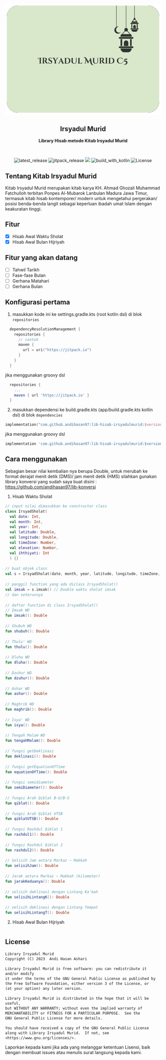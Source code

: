 <p align="center">
  <img src="./img/ic_banner.png" alt="app_banner"/>
</p>

<h2 align="center"><b>Irsyadul Murid</b></h2>
<p align="center">
<b>Library Hisab metode Kitab Irsyadul Murid</b>
<p><br>

<p align="center">
<!-- Latest release -->
<img src="https://img.shields.io/github/v/release/andihasan97/lib-hisab-irsyadulmurid?include_releases&label=latest%20release&style=for-the-badge&color=brightgreen" alt="latest_release"/>
<!-- Jitpack release -->
<img src="https://img.shields.io/jitpack/v/andihasan97/lib-hisab-irsyadulmurid.svg?style=for-the-badge&color=brightgreen" alt="jitpack_release">
<!-- Github Repo size -->
<img src="https://img.shields.io/github/repo-size/andihasan97/lib-hisab-irsyadulmurid?style=for-the-badge">
<!-- Build with Kotlin -->
<img src="https://img.shields.io/badge/Kotlin-C116E3?&style=for-the-badge&logo=kotlin&logoColor=white" alt="build_with_kotlin">
<!-- License -->
<img src="https://img.shields.io/github/license/andihasan97/lib-hisab-irsyadulmurid?color=blue&style=for-the-badge&color=brightgreen" alt="License">
</p>

## Tentang Kitab Irsyadul Murid

Kitab Irsyadul Murid merupakan kitab karya KH. Ahmad Ghozali Muhammad Fatchulloh terbitan Ponpes Al-Mubarok Lanbulan Madura Jawa Timur, termasuk kitab hisab kontemporer/ modern untuk mengetahui pergerakan/ posisi benda-benda langit sebagai keperluan ibadah umat Islam dengan keakuratan tinggi.
  
## Fitur

- [x] Hisab Awal Waktu Sholat
- [x] Hisab Awal Bulan Hijriyah

## Fitur yang akan datang

- [ ] Tahwil Tarikh
- [ ] Fase-fase Bulan
- [ ] Gerhana Matahari
- [ ] Gerhana Bulan

## Konfigurasi pertama

1. masukkan kode ini ke settings.gradle.kts (root kotlin dsl) di blok ```repositories```
```kotlin.kts
  dependencyResolutionManagement {
    repositories {
      // contoh
      maven {
        url = uri("https://jitpack.io")
      }
    }
  }
```
jika menggunakan groovy dsl
```groovy
  repositories {
    ...
    maven { url 'https://jitpack.io' }
  }
```
2. masukkan dependensi ke build.gradle.kts (app/build.gradle.kts kotlin dsl)
di blok ```dependencies``` 

```kotlin.kts
implementation("com.github.andihasan97:lib-hisab-irsyadulmurid:$version_release")
```
jika menggunakan groovy dsl
```groovy
implementation 'com.github.andihasan97:lib-hisab-irsyadulmurid:$version_release'
```

## Cara menggunakan

Sebagian besar nilai kembalian nya berupa Double, untuk merubah ke format derajat menit detik (DMS)/ jam menit detik (HMS) silahkan gunakan library konversi yang sudah saya buat disini : https://github.com/andihasan97/lib-konversi

1. Hisab Waktu Sholat
```kotlin.kt
// input nilai dimasukkan ke constructor class
class IrsyadSholat(
  val date: Int,
  val month: Int,
  val year: Int,
  val latitude: Double,
  val longitude: Double,
  val timeZone: Number,
  val elevation: Number,
  val ihthiyati: Int
  ) {}

// buat objek class
val s = IrsyadSholat(date, month, year, latitude, longitude, timeZone, elevation, ihthiyati)

// panggil function yang ada diclass IrsyadSholat()
val imsak = s.imsak() // Double waktu sholat imsak
// dan seterusnya

// daftar function di class IrsyadSholat()
// Imsak WD
fun imsak(): Double
    
// Shubuh WD
fun shubuh(): Double
    
// Thulu' WD
fun thulu(): Double
    
// Dluha WD
fun dluha(): Double
    
// Dzuhur WD
fun dzuhur(): Double
    
// Ashar WD
fun ashar(): Double
    
// Maghrib WD
fun maghrib(): Double
    
// Isya' WD
fun isya(): Double
    
// Tengah Malam WD
fun tengahMalam(): Double
	
// fungsi getDeklinasi
fun deklinasi(): Double
	
// fungsi getEquationOfTime
fun equationOfTime(): Double
    
// fungsi semidiameter
fun semiDiameter(): Double
	
// fungsi Arah Qiblat B-U/B-S
fun qiblat(): Double
	
// fungsi Arah Qiblat UTSB
fun qiblatUTSB(): Double
	
// fungsi Rashdul Qiblat 1
fun rashdul1(): Double
	
// fungsi Rashdul Qiblat 2
fun rashdul2(): Double
    
// Selisih Jam antara Markaz ~ Makkah
fun selisihJam(): Double
    
// Jarak antara Markaz ~ Makkah (kilometer)
fun jarakKeduanya(): Double
    
// selisih deklinasi dengan Lintang Ka'bah
fun selisihLintangK(): Double
    
// selisih deklinasi dengan Lintang Tempat
fun selisihLintangT(): Double

```

2. Hisab Awal Bulan Hijriyah

```kotlin.kt


```

## License

```
Library Irsyadul Murid
Copyright (C) 2023  Andi Hasan Ashari

Library Irsyadul Murid is free software: you can redistribute it and/or modify
it under the terms of the GNU General Public License as published by
the Free Software Foundation, either version 3 of the License, or
(at your option) any later version.

Library Irsyadul Murid is distributed in the hope that it will be useful,
but WITHOUT ANY WARRANTY; without even the implied warranty of
MERCHANTABILITY or FITNESS FOR A PARTICULAR PURPOSE.  See the
GNU General Public License for more details.

You should have received a copy of the GNU General Public License
along with Library Irsyadul Murid.  If not, see <https://www.gnu.org/licenses/>.
```
Laporkan kepada kami jika ada yang melanggar ketentuan Lisensi, baik dengan membuat issues atau menulis surat langsung kepada kami.
